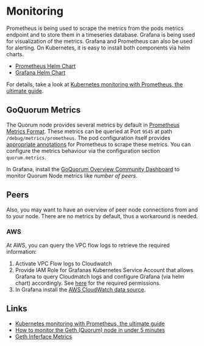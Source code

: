 # Monitoring

Prometheus is being used to scrape the metrics from the pods metrics endpoint and to store them in a timeseries database.
Grafana is being used for visualization of the metrics. Grafana and Prometheus can also be used for alerting.
On Kubernetes, it is easy to install both components via helm charts.

- [Prometheus Helm Chart](https://github.com/prometheus-community/helm-charts/blob/main/charts/prometheus/README.md)
- [Grafana Helm Chart](https://github.com/grafana/helm-charts/blob/main/charts/grafana/README.md)

For details, take a look at [Kubernetes monitoring with Prometheus, the ultimate guide](https://sysdig.com/blog/kubernetes-monitoring-prometheus/).

## GoQuorum Metrics

The Quorum node provides several metrics by default in [Prometheus Metrics Format](https://github.com/prometheus/docs/blob/main/content/docs/instrumenting/exposition_formats.md). These metrics can be queried at Port `9545` at path `/debug/metrics/prometheus`. The pod configuration itself provides [appropriate annotations](https://www.weave.works/docs/cloud/latest/tasks/monitor/configuration-k8s/#per-pod-prometheus-annotations) for Prometheus to scrape these metrics. You can configure the metrics behaviour via the configuration section `quorum.metrics`.

In Grafana, install the [GoQuorum Overview Community Dashboard](https://grafana.com/grafana/dashboards/14360) to monitor Quorum Node metrics like *number of peers*.

## Peers

Also, you may want to have an overview of peer node connections from and to your node.
There are no metrics by default, thus a workaround is needed.

### AWS

At AWS, you can query the VPC flow logs to retrieve the required information:

1. Activate VPC Flow logs to Cloudwatch
2. Provide IAM Role for Grafanas Kubernetes Service Account that allows Grafana to query Cloudmatch logs and configure Grafana (via helm chart) accordingly. See [here](https://grafana.com/docs/grafana/latest/datasources/aws-cloudwatch/) for the required permissions.
3. In Grafana install the [AWS CloudWatch data source](https://grafana.com/docs/grafana/latest/datasources/aws-cloudwatch/).

## Links

- [Kubernetes monitoring with Prometheus, the ultimate guide](https://sysdig.com/blog/kubernetes-monitoring-prometheus/)
- [How to monitor the Geth (Quorum) node in under 5 minutes](https://www.netdata.cloud/blog/how-to-monitor-the-geth-node-in-under-5-minutes/)
- [Geth Inferface Metrics](https://geth.ethereum.org/docs/interface/metrics)
